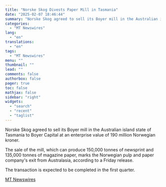 ```yaml
---
title: "Norske Skog Divests Paper Mill in Tasmania"
date: "2025-02-07 18:46:44"
summary: "Norske Skog agreed to sell its Boyer mill in the Australian island state of Tasmania to Boyer Capital at an enterprise value of 190 million Norwegian kroner. The sale of the mill, which can produce 150,000 tonnes of newsprint and 135,000 tonnes of magazine paper, marks the Norwegian pulp and..."
categories:
  - "MT Newswires"
lang:
  - "en"
translations:
  - "en"
tags:
  - "MT Newswires"
menu: ""
thumbnail: ""
lead: ""
comments: false
authorbox: false
pager: true
toc: false
mathjax: false
sidebar: "right"
widgets:
  - "search"
  - "recent"
  - "taglist"
---
```


Norske Skog agreed to sell its Boyer mill in the Australian island state of Tasmania to Boyer Capital at an enterprise value of 190 million Norwegian kroner.

The sale of the mill, which can produce 150,000 tonnes of newsprint and 135,000 tonnes of magazine paper, marks the Norwegian pulp and paper company's exit from Australasia, according to a Friday release.

The transaction is expected to be completed in the first quarter.

[MT Newswires](https://www.tradingview.com/news/mtnewswires.com:20250207:G2465107:0/)
